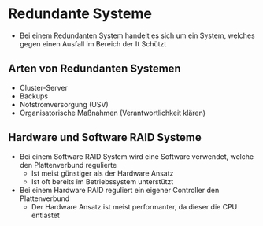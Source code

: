 # Redundante Systeme
- Bei einem Redundanten System handelt es sich um ein System, welches gegen einen Ausfall im Bereich der It Schützt

## Arten von Redundanten Systemen
- Cluster-Server
- Backups
- Notstromversorgung (USV)
- Organisatorische Maßnahmen (Verantwortlichkeit klären)

## Hardware und Software RAID Systeme
- Bei einem Software RAID System wird eine Software verwendet, welche den Plattenverbund regulierte
    - Ist meist günstiger als der Hardware Ansatz
    - Ist oft bereits im Betriebssystem unterstützt
- Bei einem Hardware RAID reguliert ein eigener Controller den Plattenverbund
    - Der Hardware Ansatz ist meist performanter, da dieser die CPU entlastet